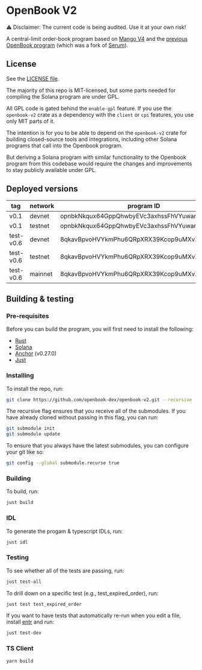 # OpenBook V2

⚠️ Disclaimer: The current code is being audited. Use it at your own risk!

A central-limit order-book program based on [Mango V4](https://github.com/blockworks-foundation/mango-v4) and the [previous OpenBook program](https://github.com/openbook-dex/program) (which was a fork of [Serum](https://github.com/project-serum/serum-dex)).

## License

See the [LICENSE file](LICENSE).

The majority of this repo is MIT-licensed, but some parts needed for compiling
the Solana program are under GPL.

All GPL code is gated behind the `enable-gpl` feature. If you use the `openbook-v2`
crate as a dependency with the `client` or `cpi` features, you use only MIT
parts of it.

The intention is for you to be able to depend on the `openbook-v2` crate for
building closed-source tools and integrations, including other Solana programs
that call into the Openbook program.

But deriving a Solana program with similar functionality to the Openbook program
from this codebase would require the changes and improvements to stay publicly
available under GPL.

## Deployed versions

| tag       | network | program ID                                   |
| --------- | ------- | -------------------------------------------- |
| v0.1      | devnet  | opnbkNkqux64GppQhwbyEVc3axhssFhVYuwar8rDHCuA |
| v0.1      | testnet | opnbkNkqux64GppQhwbyEVc3axhssFhVYuwar8rDHCuA |
| test-v0.6 | devnet  | 8qkavBpvoHVYkmPhu6QRpXRX39Kcop9uMXvZorBAz43o |
| test-v0.6 | testnet | 8qkavBpvoHVYkmPhu6QRpXRX39Kcop9uMXvZorBAz43o |
| test-v0.6 | mainnet | 8qkavBpvoHVYkmPhu6QRpXRX39Kcop9uMXvZorBAz43o |

## Building & testing

### Pre-requisites

Before you can build the program, you will first need to install the following:

- [Rust](https://www.rust-lang.org/tools/install)
- [Solana](https://docs.solana.com/cli/install-solana-cli-tools)
- [Anchor](https://www.anchor-lang.com/docs/installation) (v0.27.0)
- [Just](https://github.com/casey/just#installation)

### Installing

To install the repo, run:

```bash
git clone https://github.com/openbook-dex/openbook-v2.git --recursive
```

The recursive flag ensures that you receive all of the submodules. If you have already cloned without passing in this flag, you can run:

```bash
git submodule init
git submodule update
```

To ensure that you always have the latest submodules, you can configure your git like so:

```bash
git config --global submodule.recurse true
```

### Building

To build, run:

```bash
just build
```

### IDL

To generate the progam & typescript IDLs, run:

```bash
just idl
```

### Testing

To see whether all of the tests are passing, run:

```bash
just test-all
```

To drill down on a specific test (e.g., test_expired_order), run:

```bash
just test test_expired_order
```

If you want to have tests that automatically re-run when you edit a file, install
[entr](https://github.com/eradman/entr) and run:

```bash
just test-dev
```

### TS Client

```bash
yarn build
```
